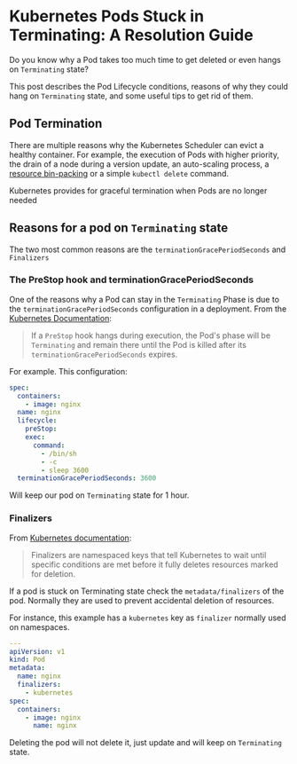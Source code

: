 # Kubernetes Pods Stuck in Terminating: A Resolution Guide

Do you know why a Pod takes too much time to get deleted or even hangs on `Terminating` state?

This post describes the Pod Lifecycle conditions, reasons of why they could hang on `Terminating` state, and some useful tips to get rid of them.

## Pod Termination

There are multiple reasons why the Kubernetes Scheduler can evict a healthy container. For example, the execution of Pods with higher priority, the drain of a node during a version update, an auto-scaling process, a [resource bin-packing](https://kubernetes.io/docs/concepts/scheduling-eviction/resource-bin-packing/) or a simple `kubectl delete` command.

Kubernetes provides for graceful termination when Pods are no longer needed


## Reasons for a pod on `Terminating` state

The two most common reasons are the `terminationGracePeriodSeconds` and `Finalizers`

### The PreStop hook and terminationGracePeriodSeconds

One of the reasons why a Pod can stay in the `Terminating` Phase is due to the `terminationGracePeriodSeconds` configuration in a deployment. From the [Kubernetes Documentation](https://kubernetes.io/docs/concepts/containers/container-lifecycle-hooks/#hook-handler-execution):

> If a `PreStop` hook hangs during execution, the Pod's phase will be `Terminating` and remain there until the Pod is killed after its `terminationGracePeriodSeconds` expires.

For example. This configuration:

```yaml
spec:
  containers:
    - image: nginx
  name: nginx
  lifecycle:
    preStop:
    exec:
      command:
        - /bin/sh
        - -c
        - sleep 3600
  terminationGracePeriodSeconds: 3600
```

Will keep our pod on `Terminating` state for 1 hour.

### Finalizers

From [Kubernetes documentation](https://kubernetes.io/docs/concepts/overview/working-with-objects/finalizers/):

> Finalizers are namespaced keys that tell Kubernetes to wait until specific conditions are met before it fully deletes resources marked for deletion.

If a pod is stuck on Terminating state check the `metadata/finalizers` of the pod. Normally they are used to prevent accidental deletion of resources.

For instance, this example has a `kubernetes` key as `finalizer` normally used on namespaces.

```yaml
---
apiVersion: v1
kind: Pod
metadata:
  name: nginx
  finalizers:
    - kubernetes
spec:
  containers:
    - image: nginx
      name: nginx
```

Deleting the pod will not delete it, just update and will keep on `Terminating` state.
